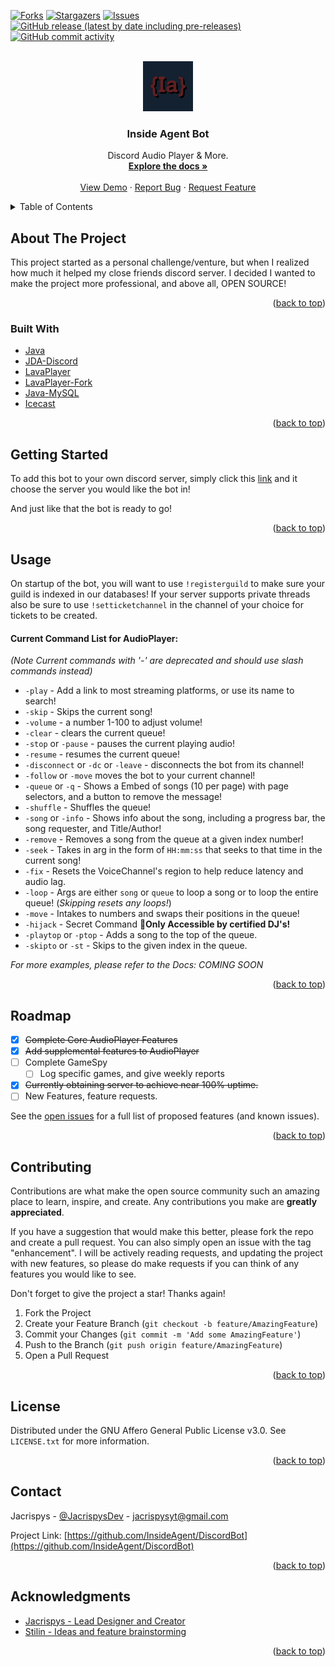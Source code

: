 <div id="top"></div>
<!--
*** Thanks for checking out the Best-README-Template. If you have a suggestion
*** that would make this better, please fork the repo and create a pull request
*** or simply open an issue with the tag "enhancement".
*** Don't forget to give the project a star!
*** Thanks again! Now go create something AMAZING! :D
-->



<!-- PROJECT SHIELDS -->
<!--
*** I'm using markdown "reference style" links for readability.
*** Reference links are enclosed in brackets [ ] instead of parentheses ( ).
*** See the bottom of this document for the declaration of the reference variables
*** for contributors-url, forks-url, etc. This is an optional, concise syntax you may use.
*** https://www.markdownguide.org/basic-syntax/#reference-style-links
-->
<!-- [![Contributors][contributors-shield]][contributors-url] -->
[![Forks][forks-shield]][forks-url]
[![Stargazers][stars-shield]][stars-url]
[![Issues][issues-shield]][issues-url]
[![GitHub release (latest by date including pre-releases)][releases-shield]][releases-url]
[![GitHub commit activity][commits-shield]][commits-url]



<!-- PROJECT LOGO -->
<br />
<div align="center">
  <a href="https://github.com/InsideAgent/DiscordBot">
    <img src="src/main/resources/images/InsideAgent.jpg" alt="Logo" width="80" height="80">
  </a>

<h3 align="center">Inside Agent Bot</h3>

  <p align="center">
    Discord Audio Player & More.
    <br />
    <a href="https://github.com/InsideAgent/DiscordBot"><strong>Explore the docs »</strong></a>
    <br />
    <br />
    <a href="https://discord.com/api/oauth2/authorize?client_id=786721755560804373&permissions=8&scope=bot">View Demo</a>
    ·
    <a href="https://github.com/InsideAgent/DiscordBot/issues">Report Bug</a>
    ·
    <a href="https://github.com/InsideAgent/DiscordBot/issues">Request Feature</a>
  </p>
</div>



<!-- TABLE OF CONTENTS -->
<details>
  <summary>Table of Contents</summary>
  <ol>
    <li>
      <a href="#about-the-project">About The Project</a>
      <ul>
        <li><a href="#built-with">Built With</a></li>
      </ul>
    </li>
    <li>
      <a href="#getting-started">Getting Started</a>
    </li>
    <li><a href="#usage">Usage</a></li>
    <li><a href="#roadmap">Roadmap</a></li>
    <li><a href="#contributing">Contributing</a></li>
    <li><a href="#license">License</a></li>
    <li><a href="#contact">Contact</a></li>
    <li><a href="#acknowledgments">Acknowledgments</a></li>
  </ol>
</details>



<!-- ABOUT THE PROJECT -->
## About The Project

This project started as a personal challenge/venture, but when I realized how much it helped my close friends discord server. I decided I wanted to make the project more professional, and above all, OPEN SOURCE!

<p align="right">(<a href="#top">back to top</a>)</p>



### Built With

* [Java](https://java.com/)
* [JDA-Discord](https://github.com/DV8FromTheWorld/JDA)
* [LavaPlayer](https://github.com/sedmelluq/lavaplayer)
* [LavaPlayer-Fork](https://github.com/Walkyst/lavaplayer-fork)
* [Java-MySQL](https://mvnrepository.com/artifact/mysql/mysql-connector-java)
* [Icecast](https://icecast.org/)

<p align="right">(<a href="#top">back to top</a>)</p>



<!-- GETTING STARTED -->
## Getting Started

To add this bot to your own discord server, simply click this [link](https://discord.com/api/oauth2/authorize?client_id=786721755560804373&permissions=8&scope=bot%20applications.commands) and it choose the server you would like the bot in! 

And just like that the bot is ready to go!

<p align="right">(<a href="#top">back to top</a>)</p>



<!-- USAGE EXAMPLES -->
## Usage

On startup of the bot, you will want to use `!registerguild` to make sure your guild is indexed in our databases! If your server supports private threads also be sure to use `!setticketchannel` in the channel of your choice for tickets to be created.

#### Current Command List for AudioPlayer:
_(Note Current commands with '-' are deprecated and should use slash commands instead)_
- `-play` - Add a link to most streaming platforms, or use its name to search!
- `-skip` - Skips the current song!
- `-volume` - a number 1-100 to adjust volume!
- `-clear` - clears the current queue!
- `-stop` or `-pause` - pauses the current playing audio!
- `-resume` - resumes the current queue!
- `-disconnect` or `-dc` or `-leave` - disconnects the bot from its channel!
- `-follow` or `-move` moves the bot to your current channel!
- `-queue` or `-q`  - Shows a Embed of songs (10 per page) with page selectors, and a button to remove the message!
- `-shuffle` - Shuffles the queue!
- `-song` or `-info` - Shows info about the song, including a progress bar, the song requester, and Title/Author!
- `-remove` - Removes a song from the queue at a given index number!
- `-seek` - Takes in arg in the form of `HH:mm:ss` that seeks to that time in the current song!
- `-fix` - Resets the VoiceChannel's region to help reduce latency and audio lag.
- `-loop` - Args are either `song` or `queue` to loop a song or to loop the entire queue! (_Skipping resets any loops!_)
- `-move` - Intakes to numbers and swaps their positions in the queue!
- `-hijack` - Secret Command 🤫**Only Accessible by certified DJ's!**
- `-playtop` or `-ptop` - Adds a song to the top of the queue.
- `-skipto` or `-st` - Skips to the given index in the queue.

*For more examples, please refer to the Docs: COMING SOON*

<p align="right">(<a href="#top">back to top</a>)</p>



<!-- ROADMAP -->
## Roadmap

- [x] ~~Complete Core AudioPlayer Features~~
- [x] ~~Add supplemental features to AudioPlayer~~
- [ ] Complete GameSpy
    - [ ] Log specific games, and give weekly reports
- [x] ~~Currently obtaining server to achieve near 100% uptime.~~
- [ ] New Features, feature requests.

See the [open issues](https://github.com/InsideAgent/DiscordBot/issues) for a full list of proposed features (and known issues).

<p align="right">(<a href="#top">back to top</a>)</p>



<!-- CONTRIBUTING -->
## Contributing

Contributions are what make the open source community such an amazing place to learn, inspire, and create. Any contributions you make are **greatly appreciated**.

If you have a suggestion that would make this better, please fork the repo and create a pull request. You can also simply open an issue with the tag "enhancement".
I will be actively reading requests, and updating the project with new features, so please do make requests if you can think of any features you would like to see.

Don't forget to give the project a star! Thanks again!

1. Fork the Project
2. Create your Feature Branch (`git checkout -b feature/AmazingFeature`)
3. Commit your Changes (`git commit -m 'Add some AmazingFeature'`)
4. Push to the Branch (`git push origin feature/AmazingFeature`)
5. Open a Pull Request

<p align="right">(<a href="#top">back to top</a>)</p>



<!-- LICENSE -->
## License

Distributed under the GNU Affero General Public License v3.0. See `LICENSE.txt` for more information.

<p align="right">(<a href="#top">back to top</a>)</p>



<!-- CONTACT -->
## Contact

Jacrispys - [@JacrispysDev](https://twitter.com/JacrispyDev) - jacrispysyt@gmail.com

Project Link: [https://github.com/InsideAgent/DiscordBot](https://github.com/InsideAgent/DiscordBot)

<p align="right">(<a href="#top">back to top</a>)</p>



<!-- ACKNOWLEDGMENTS -->
## Acknowledgments

* [Jacrispys - Lead Designer and Creator](https://github.com/Jacrispys)
* [Stilin - Ideas and feature brainstorming ](https://discordapp.com/users/972699606012031026)

<p align="right">(<a href="#top">back to top</a>)</p>



<!-- MARKDOWN LINKS & IMAGES -->
<!-- https://www.markdownguide.org/basic-syntax/#reference-style-links -->
[contributors-shield]: https://img.shields.io/github/contributors/InsideAgent/DiscordBot.svg?style=for-the-badge
[contributors-url]: https://github.com/InsideAgent/DiscordBot/graphs/contributors
[forks-shield]: https://img.shields.io/github/forks/InsideAgent/DiscordBot.svg?style=for-the-badge
[forks-url]: https://github.com/InsideAgent/DiscordBot/network/members
[stars-shield]: https://img.shields.io/github/stars/InsideAgent/DiscordBot.svg?style=for-the-badge
[stars-url]: https://github.com/InsideAgent/DiscordBot/stargazers
[issues-shield]: https://img.shields.io/github/issues/InsideAgent/DiscordBot.svg?style=for-the-badge
[issues-url]: https://github.com/InsideAgent/DiscordBot/issues
[license-shield]: https://img.shields.io/github/license/InsideAgent/DiscordBot.svg?style=for-the-badge
[license-url]: https://github.com/InsideAgent/DiscordBot/blob/master/LICENSE.txt
[releases-shield]: https://img.shields.io/github/v/release/InsideAgent/DiscordBot?include_prereleases&style=for-the-badge
[releases-url]: https://github.com/InsideAgent/DiscordBot/releases
[commits-shield]: https://img.shields.io/github/commit-activity/m/InsideAgent/DiscordBot?style=for-the-badge
[commits-url]: https://github.com/InsideAgent/DiscordBot/commits/master
[product-screenshot]: images/screenshot.png

